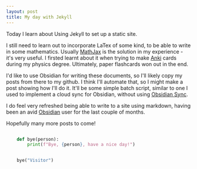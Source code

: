 ```yaml
---
layout: post
title: My day with Jekyll
---
```


Today I learn about Using Jekyll to set up a static site.

I still need to learn out to incorporate LaTex of some kind, to be able to write in some mathematics. Usually [MathJax](https://www.mathjax.org/) is the solution in my experience - it's very useful. I firsted learnt about it when trying to make [Anki](https://www.mathjax.org/) cards during my physics degree. Ultimately, paper flashcards won out in the end. 

I'd like to use Obsidian for writing these documents, so I'll likely copy my posts from there to my github. I think I'll automate that, so I might make a post showing how I'll do it. It'll be some simple batch script, similar to one I used to implement a cloud sync for Obsidian, without using [Obsidian Sync](https://obsidian.md/sync).

I do feel very refreshed being able to write to a site using markdown, having been an avid [Obsidian](https://obsidian.md) user for the last couple of months. 

Hopefully many more posts to come!

```Python

    def bye(person):
        print(f"Bye, {person}, have a nice day!")


    bye("Visitor")

```